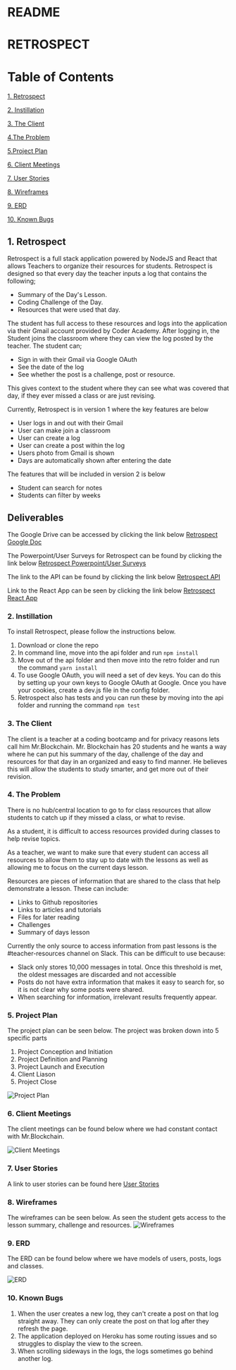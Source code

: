 # README

# RETROSPECT

# Table of Contents
[1. Retrospect ](#retrospect)

[2. Instillation ](#instillation)

[3. The Client](#theclient)

[4.The Problem](#theproblem)

[5.Project Plan](#projectplan)

[6. Client Meetings](#clientmeetings)

[7. User Stories](#userstories)

[8. Wireframes](#wireframes)

[9. ERD](#erd)

[10. Known Bugs](#knownbugs)
## 1. Retrospect

Retrospect is a full stack application powered by NodeJS and React that allows Teachers to organize their resources for students. Retrospect is designed so that every day the teacher inputs a log that contains the following;
- Summary of the Day's Lesson.
- Coding Challenge of the Day.
- Resources that were used that day.

The student has full access to these resources and logs into the application via their Gmail account provided by Coder Academy. After logging in, the Student joins the classroom where they can view the log posted by the teacher.
The student can;
- Sign in with their Gmail via Google OAuth
- See the date of the log
- See whether the post is a challenge, post or resource.

This gives context to the student where they can see what was covered that day, if they ever missed a class or are just revising.

Currently, Retrospect is in version 1 where the key features are below

- User logs in and out with their Gmail
- User can make join a classroom
- User can create a log
- User can create a post within the log
- Users photo from Gmail is shown
- Days are automatically shown after entering the date

The features that will be included in version 2 is below
- Student can search for notes
- Students can filter by weeks


## Deliverables

The Google Drive can be accessed by clicking the link below
[Retrospect Google Doc](https://drive.google.com/drive/folders/1qzEUbyDDV3xsaccnVq8wGruFlC-Jo28o?usp=sharing)

The Powerpoint/User Surveys for Retrospect can be found by clicking the link below
[Retrospect Powerpoint/User Surveys](https://drive.google.com/drive/folders/18dMTbIevVgrQFX8hU_2bxU-CwauccT8w?usp=sharing)

The link to the API can be found by clicking the link below
[Retrospect API](https://namenotesapi.herokuapp.com)

Link to the React App can be seen by clicking the link below
[Retrospect React App](https://retrospect.netlify.com/classroom/5a67e0c5e927f80014f3347f)

### 2. Instillation

To install Retrospect, please follow the instructions below.
1. Download or clone the repo
1. In command line, move into the api folder and run `npm install`
1. Move out of the api folder and then move into the retro folder and run the command `yarn install`
1. To use Google OAuth, you will need a set of dev keys. You can do this by setting up your own keys to Google OAuth at Google. Once you have your cookies, create a dev.js file in the config folder.
1. Retrospect also has tests and you can run these by moving into the api folder and running the command `npm test`

### 3. The Client
The client is a teacher at a coding bootcamp and for privacy reasons lets call him Mr.Blockchain. Mr. Blockchain has 20 students and he wants a way where he can put his summary of the day, challenge of the day and resources for that day in an organized and easy to find manner. He believes this will allow the students to study smarter, and get more out of their revision.


### 4. The Problem
There is no hub/central location to go to for class resources that allow students to catch up if they missed a class, or what to revise.

As a student, it is difficult to access resources provided during classes to help revise topics.

As a teacher, we want to make sure that every student can access all resources to allow them to stay up to date with the lessons as well as allowing me to focus on the current days lesson.

Resources are pieces of information that are shared to the class that help demonstrate a lesson. These can include:
- Links to Github repositories
- Links to articles and tutorials
- Files for later reading
- Challenges
- Summary of days lesson

Currently the only source to access information from past lessons is the #teacher-resources channel on Slack. This can be difficult to use because:
- Slack only stores 10,000 messages in total. Once this threshold is met, the oldest messages are discarded and not accessible
- Posts do not have extra information that makes it easy to search for, so it is not clear why some posts were shared.
- When searching for information, irrelevant results frequently appear.

### 5. Project Plan
The project plan can be seen below. The project was broken down into 5 specific parts

1. Project Conception and Initiation
1. Project Definition and Planning
1. Project Launch and Execution
1. Client Liason
1. Project Close

![Project Plan](projectplan.png)

### 6. Client Meetings

The client meetings can be found below where we had constant contact with Mr.Blockchain.

![Client Meetings](clientmeetings.png)


### 7. User Stories
A link to user stories can be found here
[User Stories](https://trello.com/b/mJbf0K9S/user-stories)


### 8. Wireframes  
The wireframes can be seen below. As seen the student gets access to the lesson summary, challenge and resources.
![Wireframes](wireframes.png)

### 9. ERD

The ERD can be found below where we have models of users, posts, logs and classes.

![ERD](erd.png)

### 10. Known Bugs

1. When the user creates a new log, they can't create a post on that log straight away. They can only create the post on that log after they refresh the page.
1. The application deployed on Heroku has some routing issues and so struggles to display the view to the screen.
1. When scrolling sideways in the logs, the logs sometimes go behind another log.
